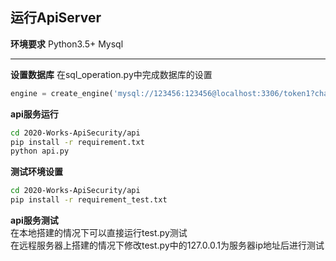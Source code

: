 ## 运行ApiServer
**环境要求**
Python3.5+
Mysql

------------------
**设置数据库**
在sql_operation.py中完成数据库的设置
```python
engine = create_engine('mysql://123456:123456@localhost:3306/token1?charset=utf8', echo=True)
```

**api服务运行**
```bash
cd 2020-Works-ApiSecurity/api
pip install -r requirement.txt
python api.py
```
**测试环境设置**
```bash
cd 2020-Works-ApiSecurity/api
pip install -r requirement_test.txt
```
**api服务测试**  
在本地搭建的情况下可以直接运行test.py测试  
在远程服务器上搭建的情况下修改test.py中的127.0.0.1为服务器ip地址后进行测试
